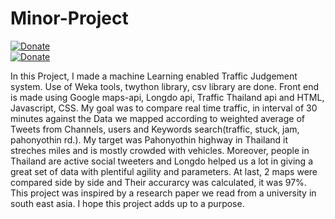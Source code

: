 # Minor-Project
[![Donate](https://img.shields.io/badge/Donate-PayPal-green.svg)](https://www.paypal.me/grv97)<br>
[![Donate](https://img.shields.io/badge/Say%20Thanks-!-1EAEDB.svg)](https://saythanks.io/to/Grv-Singh)<br>

In this Project, I made a machine Learning enabled Traffic Judgement system. Use of Weka tools, twython library, csv library are done. Front end is made using Google maps-api, Longdo api, Traffic Thailand api and HTML, Javascript, CSS. My goal was to compare real time traffic, in interval of 30 minutes against the Data we mapped according to weighted average of Tweets from Channels, users and Keywords search(traffic, stuck, jam, pahonyothin rd.). My target was Pahonyothin highway in Thailand it streches miles and is mostly crowded with vehicles. Moreover, people in Thailand are active social tweeters and Longdo helped us a lot in giving a great set of data with plentiful agility and parameters. At last, 2 maps were compared side by side and Their accurarcy was calculated, it was 97%. This project was inspired by a research paper we read from a university in south east asia. I hope this project adds up to a purpose.
